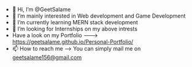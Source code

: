 - 👋 Hi, I’m @GeetSalame
- 👀 I’m mainly interested in Web development and Game Development
- 🌱 I’m currently learning MERN stack development
- 💞️ I’m looking for Internships on my above intrests
- Have a look on my Portfolio ---> https://geetsalame.github.io/Personal-Portfolio/
- 📫 How to reach me --> You can simply mail me on geetsalame156@gmail.com

<!---
GeetSalame/GeetSalame is a ✨ special ✨ repository because its `README.md` (this file) appears on your GitHub profile.
You can click the Preview link to take a look at your changes.
--->

